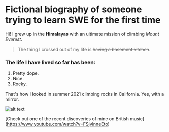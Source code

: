 # Fictional biography of someone trying to learn SWE for the first time
Hi! I grew up in the **Himalayas** with an ultimate mission of climbing _Mount Everest_.

> The thing I crossed out of my life is ~~having a basement kitchen~~.

### The life I have lived so far has been:
1. Pretty dope.
2. Nice.
3. Rocky.

That's how I looked in summer 2021 climbing rocks in California. Yes, with a mirror.

![alt text][avatar]

[avatar]: https://github.com/minerva-university/cs162-test/blob/andriy-kashyrskyy/git_photo.jpeg "Me, photographed."

[Check out one of the recent discoveries of mine on British music] (https://www.youtube.com/watch?v=FSjvlnneEto)
